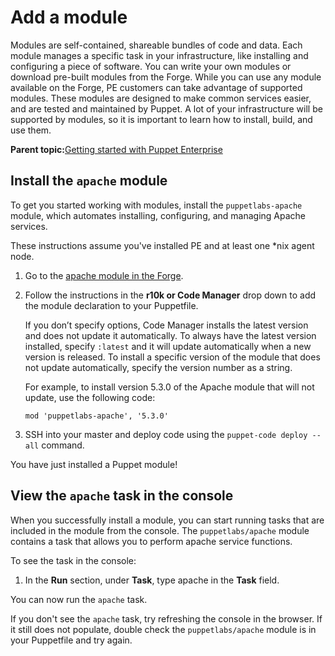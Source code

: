 # Add a module

Modules are self-contained, shareable bundles of code and data. Each module manages a specific task in your infrastructure, like installing and configuring a piece of software. You can write your own modules or download pre-built modules from the Forge. While you can use any module available on the Forge, PE customers can take advantage of supported modules. These modules are designed to make common services easier, and are tested and maintained by Puppet. A lot of your infrastructure will be supported by modules, so it is important to learn how to install, build, and use them.

**Parent topic:**[Getting started with Puppet Enterprise](getting_started_pe_overview.md)

## Install the `apache` module

To get you started working with modules, install the `puppetlabs-apache` module, which automates installing, configuring, and managing Apache services.

These instructions assume you've installed PE and at least one \*nix agent node.

1.  Go to the [apache module in the Forge](https://forge.puppet.com/puppetlabs/apache).

2.  Follow the instructions in the **r10k or Code Manager** drop down to add the module declaration to your Puppetfile.

    If you don’t specify options, Code Manager installs the latest version and does not update it automatically. To always have the latest version installed, specify `:latest` and it will update automatically when a new version is released. To install a specific version of the module that does not update automatically, specify the version number as a string.

    For example, to install version 5.3.0 of the Apache module that will not update, use the following code:

    ```
    mod 'puppetlabs-apache', '5.3.0'
    ```

3.  SSH into your master and deploy code using the `puppet-code deploy --all` command.


You have just installed a Puppet module!

## View the `apache` task in the console

When you successfully install a module, you can start running tasks that are included in the module from the console. The `puppetlabs/apache` module contains a task that allows you to perform apache service functions.

To see the task in the console:

1.  In the **Run** section, under **Task**, type apache in the **Task** field.


You can now run the `apache` task.

If you don't see the `apache` task, try refreshing the console in the browser. If it still does not populate, double check the `puppetlabs/apache` module is in your Puppetfile and try again.

